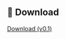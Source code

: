 ## 🔽 Download

[Download  (v0.1)](https://github.com/alkayesrifat/XPSC-Batch-06-Daily-Form-Update-Automation-Chrome-Extension/releases/download/V0.1/XPSC.Batch.06.Daily.Update.zip)
